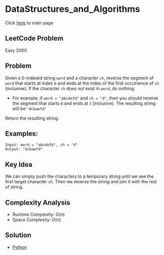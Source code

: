 # DataStructures_and_Algorithms
Click [here](../../README.md) to main page

## LeetCode Problem
Easy 2000

## Problem
Given a 0-indexed string `word` and a character `ch`, reverse the segment of `word` that starts at index `0` and ends at the index of the first occurrence of `ch` (inclusive). If the character `ch` does not exist in `word`, do nothing.
- For example, if `word = "abcdefd"` and `ch = "d"`, then you should reverse the segment that starts `0` and ends at `3` (inclusive). The resulting string will be `"dcbaefd"`

Return the resulting string.

## Examples:
```
Input: word = "abcdefd", ch = "d"
Output: "dcbaefd"
```

## Key Idea
We can simply push the characters to a temporary string until we see the first target character `ch`. Then we reverse the string and join it with the rest of string.

## Complexity Analysis
- Runtime Complexity: O(n)
- Space Complexity: O(n)

## Solution
- [Python](./solution.py)